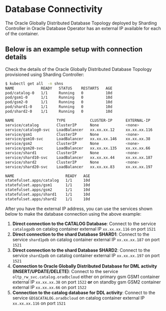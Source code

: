 # Database Connectivity

The Oracle Globally Distributed Database Topology deployed by Sharding Controller in Oracle Database Operator has an external IP available for each of the container.

## Below is an example setup with connection details

Check the details of the Oracle Globally Distributed Database Topology provisioned using Sharding Controller:

```sh
$ kubectl get all  -n shns
NAME            READY   STATUS    RESTARTS   AGE
pod/catalog-0   1/1     Running   0          10d
pod/gsm1-0      1/1     Running   0          10d
pod/gsm2-0      1/1     Running   0          10d
pod/shard1-0    1/1     Running   0          10d
pod/shard2-0    1/1     Running   0          10d

NAME                   TYPE           CLUSTER-IP      EXTERNAL-IP       PORT(S)                                                       AGE
service/catalog        ClusterIP      None            <none>            1521/TCP,6234/TCP,6123/TCP,8080/TCP                           10d
service/catalog0-svc   LoadBalancer   xx.xx.xx.12     xx.xx.xx.116      1521:30079/TCP,6234:30498/TCP,6123:31764/TCP,8080:31729/TCP   10d
service/gsm1           ClusterIP      None            <none>            1522/TCP,6234/TCP,6123/TCP,8080/TCP                           10d
service/gsm10-svc      LoadBalancer   xx.xx.xx.146    xx.xx.xx.38       1522:31401/TCP,6234:31860/TCP,6123:31383/TCP,8080:31892/TCP   10d
service/gsm2           ClusterIP      None            <none>            1522/TCP,6234/TCP,6123/TCP,8080/TCP                           10d
service/gsm20-svc      LoadBalancer   xx.xx.xx.135    xx.xx.xx.66       1522:30036/TCP,6234:31856/TCP,6123:32095/TCP,8080:32162/TCP   10d
service/shard1         ClusterIP      None            <none>            1521/TCP,6234/TCP,6123/TCP,8080/TCP                           10d
service/shard10-svc    LoadBalancer   xx.xx.xx.44     xx.xx.xx.187      1521:30716/TCP,6234:30246/TCP,6123:32538/TCP,8080:31174/TCP   10d
service/shard2         ClusterIP      None            <none>            1521/TCP,6234/TCP,6123/TCP,8080/TCP                           10d
service/shard20-svc    LoadBalancer   xx.xx.xx.83     xx.xx.xx.197      1521:31399/TCP,6234:32088/TCP,6123:30609/TCP,8080:31978/TCP   10d

NAME                       READY   AGE
statefulset.apps/catalog   1/1     10d
statefulset.apps/gsm1      1/1     10d
statefulset.apps/gsm2      1/1     10d
statefulset.apps/shard1    1/1     10d
statefulset.apps/shard2    1/1     10d
```

After you have the external IP address, you can use the services shown below to make the database connection using the above example:

1. **Direct connection to the CATALOG Database**: Connect to the service `catalogpdb` on catalog container external IP `xx.xx.xx.116` on port `1521`
2. **Direct connection to the shard Database SHARD1**: Connect to the service `shard1pdb` on catalog container external IP `xx.xx.xx.187` on port `1521`
3. **Direct connection to the shard Database SHARD2**: Connect to the service `shard2pdb` on catalog container external IP `xx.xx.xx.197` on port `1521`
4. **Connection to Oracle Globally Distributed Database for DML activity (INSERT/UPDATE/DELETE)**: Connect to the service `oltp_rw_svc.catalog.oradbcloud` either on primary gsm GSM1 container external IP `xx.xx.xx.38` on port `1522` **or** on standby gsm GSM2 container external IP `xx.xx.xx.66` on port `1522`
5. **Connection to the catalog database for DDL activity**: Connect to the service `GDS$CATALOG.oradbcloud` on catalog container external IP `xx.xx.xx.116` on port `1521`
